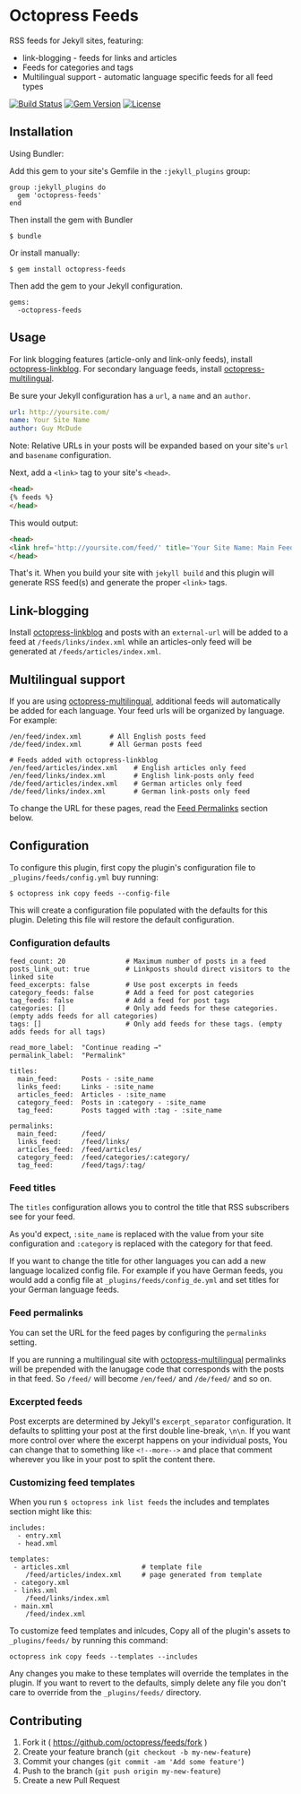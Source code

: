 # Octopress Feeds

RSS feeds for Jekyll sites, featuring:
 - link-blogging - feeds for links and articles
 - Feeds for categories and tags
 - Multilingual support - automatic language specific feeds for all feed types

[![Build Status](http://img.shields.io/travis/octopress/feeds.svg)](https://travis-ci.org/octopress/feeds)
[![Gem Version](http://img.shields.io/gem/v/octopress-feeds.svg)](https://rubygems.org/gems/octopress-feeds)
[![License](http://img.shields.io/:license-mit-blue.svg)](http://octopress.mit-license.org)

## Installation

Using Bundler:

Add this gem to your site's Gemfile in the `:jekyll_plugins` group:

    group :jekyll_plugins do
      gem 'octopress-feeds'
    end

Then install the gem with Bundler

    $ bundle

Or install manually:

    $ gem install octopress-feeds

Then add the gem to your Jekyll configuration.

    gems:
      -octopress-feeds

## Usage

For link blogging features (article-only and link-only feeds), install [octopress-linkblog](https://github.com/octopress/linkblog).
For secondary language feeds, install [octopress-multilingual](https://github.com/octopress/multilingual).

Be sure your Jekyll configuration has a `url`, a `name` and an `author`. 

```yaml
url: http://yoursite.com/
name: Your Site Name
author: Guy McDude
```

Note: Relative URLs in your posts will be expanded based on your site's `url` and `basename` configuration.

Next, add a `<link>` tag to your site's `<head>`.

```html
<head>
{% feeds %}
</head>
```

This would output:

```html
<head>
<link href='http://yoursite.com/feed/' title='Your Site Name: Main Feed' rel='alternate' type='application/atom+xml'>
</head>
```

That's it. When you build your site with `jekyll build` and this plugin will generate RSS feed(s) and generate the proper `<link>`
tags.

## Link-blogging

Install [octopress-linkblog](https://github.com/octopress/linkblog) and posts with an `external-url` will be added to a feed at `/feeds/links/index.xml` while an articles-only feed will be generated at `/feeds/articles/index.xml`.

## Multilingual support

If you are using [octopress-multilingual](https://github.com/octopress/multilingual), additional feeds will automatically be added for
each language. Your feed urls will be organized by language. For example:

```
/en/feed/index.xml       # All English posts feed
/de/feed/index.xml       # All German posts feed

# Feeds added with octopress-linkblog
/en/feed/articles/index.xml    # English articles only feed
/en/feed/links/index.xml       # English link-posts only feed
/de/feed/articles/index.xml    # German articles only feed
/de/feed/links/index.xml       # German link-posts only feed
```

To change the URL for these pages, read the [Feed Permalinks](#feed-permalinks) section below.

## Configuration

To configure this plugin, first copy the plugin's configuration file to `_plugins/feeds/config.yml` buy running:

```
$ octopress ink copy feeds --config-file
```

This will create a configuration file populated with the defaults for this plugin. Deleting this file will restore the default configuration.

### Configuration defaults

```
feed_count: 20               # Maximum number of posts in a feed
posts_link_out: true         # Linkposts should direct visitors to the linked site
feed_excerpts: false         # Use post excerpts in feeds
category_feeds: false        # Add a feed for post categories
tag_feeds: false             # Add a feed for post tags
categories: []               # Only add feeds for these categories. (empty adds feeds for all categories)
tags: []                     # Only add feeds for these tags. (empty adds feeds for all tags)

read_more_label:  "Continue reading →"
permalink_label:  "Permalink"

titles:
  main_feed:      Posts - :site_name
  links_feed:     Links - :site_name
  articles_feed:  Articles - :site_name
  category_feed:  Posts in :category - :site_name
  tag_feed:       Posts tagged with :tag - :site_name

permalinks: 
  main_feed:      /feed/
  links_feed:     /feed/links/
  articles_feed:  /feed/articles/
  category_feed:  /feed/categories/:category/
  tag_feed:       /feed/tags/:tag/
```

### Feed titles

The `titles` configuration allows you to control the title that RSS subscribers see for your feed.

As you'd expect, `:site_name` is replaced with the value from your site configuration and `:category` is replaced with the
category for that feed.

If you want to change the title for other languages you can add a new language localized config file. For example if you have German
feeds, you would add a config file at `_plugins/feeds/config_de.yml` and set titles for your German language feeds.

### Feed permalinks

You can set the URL for the feed pages by configuring the `permalinks` setting.

If you are running a multilingual site with [octopress-multilingual](https://github.com/octopress/multilingual) permalinks will be
prepended with the lanugage code that corresponds with the posts in that feed. So `/feed/` will become `/en/feed/` and `/de/feed/`
and so on.

### Excerpted feeds

Post excerpts are determined by Jekyll's `excerpt_separator` configuration. It defaults to splitting your
post at the first double line-break, `\n\n`. If you want more control over where the excerpt happens on your individual
posts, You can change that to something like `<!--more-->` and place that comment wherever you like in your post to
split the content there.


### Customizing feed templates

When you run `$ octopress ink list feeds` the includes and templates section might like this:

```
includes:
  - entry.xml
  - head.xml
 
templates:
 - articles.xml                  # template file
    /feed/articles/index.xml     # page generated from template
 - category.xml
 - links.xml
    /feed/links/index.xml
 - main.xml
    /feed/index.xml
```

To customize feed templates and inlcudes, Copy all of the plugin's assets to `_plugins/feeds/` by running this command:

```
octopress ink copy feeds --templates --includes
```

Any changes you make to these templates will override the templates in the plugin.  If you want to revert to the defaults, simply delete any file you don't care to override from the `_plugins/feeds/` directory.


## Contributing

1. Fork it ( https://github.com/octopress/feeds/fork )
2. Create your feature branch (`git checkout -b my-new-feature`)
3. Commit your changes (`git commit -am 'Add some feature'`)
4. Push to the branch (`git push origin my-new-feature`)
5. Create a new Pull Request
